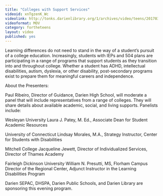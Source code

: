 ```yaml
---
title: "Colleges with Support Services"
videoid: xnTgzenK_Wc
videolink: http://tonks.darienlibrary.org/1/archives/video/teens/20170329_colleges_with_support_services.mov
videoformat: MOV
category: fortheteens
layout: video
published: yes
---
```


Learning differences do not need to stand in the way of a student’s pursuit of a college education. Increasingly, students with IEPs and 504 plans are participating in a range of programs that support students as they transition into and throughout college. Whether a student has ADHD, intellectual disabilities, autism, dyslexia, or other disability, post-secondary programs exist to prepare them for meaningful careers and independence.

About the Presenters:

Paul Ribeiro, Director of Guidance, Darien High School, will moderate a panel that will include representatives from a range of colleges. They will share details about available academic, social, and living supports. Panelists include:

Wesleyan University Laura J. Patey, M. Ed., Associate Dean for Student Academic Resources

University of Connecticut Lindsay Morales, M.A., Strategy Instructor, Center for Students with Disabilities

Mitchell College Jacqueline Jewett, Director of Individualized Services, Director of Thames Academy

Fairleigh Dickinson University William N. Presutti, MS, Florham Campus Director of the Regional Center, Adjunct Instructor in the Learning Disabilities Program

Darien SEPAC, DHSPA, Darien Public Schools, and Darien Library are sponsoring this evening program.